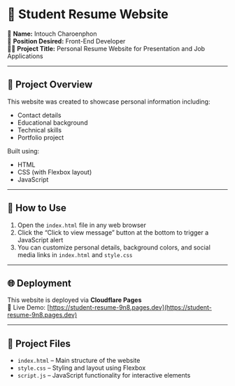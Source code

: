 # 🌟 Student Resume Website

📘 **Name:** Intouch Charoenphon  
🎯 **Position Desired:** Front-End Developer  
🧑‍💻 **Project Title:** Personal Resume Website for Presentation and Job Applications

---

## 📂 Project Overview

This website was created to showcase personal information including:

- Contact details  
- Educational background  
- Technical skills  
- Portfolio project

Built using:

- HTML  
- CSS (with Flexbox layout)  
- JavaScript  

---

## 🚀 How to Use

1. Open the `index.html` file in any web browser  
2. Click the “Click to view message” button at the bottom to trigger a JavaScript alert  
3. You can customize personal details, background colors, and social media links in `index.html` and `style.css`

---

## 🌐 Deployment

This website is deployed via **Cloudflare Pages**  
🔗 Live Demo: [https://student-resume-9n8.pages.dev](https://student-resume-9n8.pages.dev)

---

## 📎 Project Files

- `index.html` – Main structure of the website  
- `style.css` – Styling and layout using Flexbox  
- `script.js` – JavaScript functionality for interactive elements